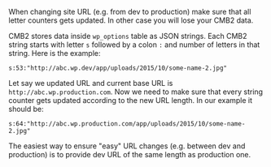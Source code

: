 When changing site URL (e.g. from dev to production) make sure that all letter counters gets updated. In other case you will lose your CMB2 data.

CMB2 stores data inside `wp_options` table as JSON strings. Each CMB2 string starts with letter `s` followed by a colon `:` and number of letters in that string. Here is the example:
```
s:53:"http://abc.wp.dev/app/uploads/2015/10/some-name-2.jpg"
```
Let say we updated URL and current base URL is `http://abc.wp.production.com`. Now we need to make sure that every string counter gets updated according to the new URL length. In our example it should be:
```
s:64:"http://abc.wp.production.com/app/uploads/2015/10/some-name-2.jpg"
```

The easiest way to ensure "easy" URL changes (e.g. between dev and production) is to provide dev URL of the same length as production one.